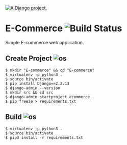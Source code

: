 <a href="http://www.djangoproject.com/"><img src="https://www.djangoproject.com/m/img/badges/djangoproject120x25.gif" border="0" alt="A Django project." title="A Django project." /></a>
# E-Commerce ![Build Status](https://img.shields.io/travis/npm/npm/latest.svg?style=flat-square)
Simple E-commerce web application.  

## Create Project   ![os](https://img.shields.io/badge/platform-linux-orange)
``$ mkdir "E-commerce" && cd "E-commerce"`` <br>
``$ virtualenv -p python3 .``<br>
``$ source bin/activate``<br>
``$ pip install Django==2.2.13``<br>
``$ django-admin --version``<br>
``$ mkdir src && cd src``<br>
``$ django-admin startproject ecommerce .``<br>
``$ pip freeze > requirements.txt``

## Build ![os](https://img.shields.io/badge/platform-linux-orange) 
``$ virtualenv -p python3 .``<br>
``$ source bin/activate``<br>
``$ pip3 install -r requirements.txt``
